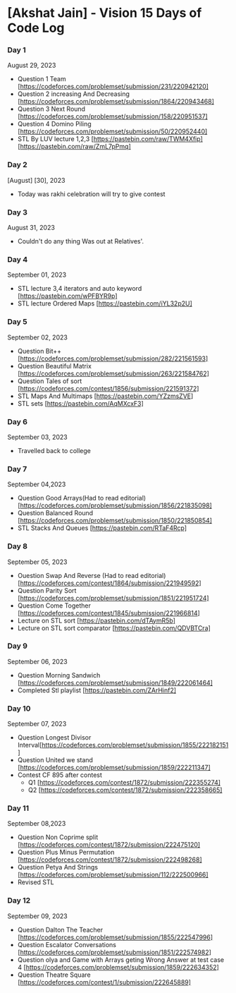 # [Akshat Jain] - Vision 15 Days of Code Log

### Day 1

August 29, 2023

- Question 1 Team
  [https://codeforces.com/problemset/submission/231/220942120]
- Question 2 increasing And Decreasing
  [https://codeforces.com/problemset/submission/1864/220943468]
- Question 3 Next Round
  [https://codeforces.com/problemset/submission/158/220951537]
- Question 4 Domino Piling
  [https://codeforces.com/problemset/submission/50/220952440]
- STL By LUV lecture 1,2,3
  [https://pastebin.com/raw/TWM4Xfip]
  [https://pastebin.com/raw/ZmL7pPmq]

### Day 2 

[August] [30], 2023

- Today was rakhi celebration will try to give contest

 ### Day 3
 August 31, 2023
- Couldn't do any thing Was out at Relatives'.
 ### Day 4
 September 01, 2023
- STL lecture 3,4 iterators and auto keyword
[https://pastebin.com/wPFBYR9p]
- STL lecture Ordered Maps
[https://pastebin.com/iYL32p2U]

 ### Day 5
 September 02, 2023
- Question Bit++
[https://codeforces.com/problemset/submission/282/221561593]
- Question Beautiful Matrix
[https://codeforces.com/problemset/submission/263/221584762]
- Question Tales of sort
[https://codeforces.com/contest/1856/submission/221591372] 
- STL Maps And Multimaps
[https://pastebin.com/YZzmsZVE]
- STL sets
[https://pastebin.com/AqMXcxF3]

### Day 6
September 03, 2023
- Travelled back to college

### Day 7
September 04,2023
- Question Good Arrays(Had to read editorial) [https://codeforces.com/problemset/submission/1856/221835098]
- Question Balanced Round [https://codeforces.com/problemset/submission/1850/221850854]
- STL Stacks And Queues [https://pastebin.com/RTaF4Rcp]

### Day  8
September 05, 2023
- Ouestion Swap And Reverse (Had to read editorial) [https://codeforces.com/contest/1864/submission/221949592]
- Question Parity Sort [https://codeforces.com/problemset/submission/1851/221951724]
- Question Come Together [https://codeforces.com/contest/1845/submission/221966814]
- Lecture on STL sort [https://pastebin.com/dTAymR5b]
- Lecture on STL sort comparator [https://pastebin.com/QDVBTCra]

### Day 9
September 06, 2023
- Question Morning Sandwich [https://codeforces.com/problemset/submission/1849/222061464]
- Completed Stl playlist [https://pastebin.com/ZArHinf2]

### Day 10
September 07, 2023
- Question Longest Divisor Interval[https://codeforces.com/problemset/submission/1855/222182151]
- Question United we stand [https://codeforces.com/problemset/submission/1859/222211347]
- Contest CF 895 after contest
  - Q1 [https://codeforces.com/contest/1872/submission/222355274]
  - Q2 [https://codeforces.com/contest/1872/submission/222358665]

### Day 11
September 08,2023
- Question Non Coprime split [https://codeforces.com/contest/1872/submission/222475120]
- Question Plus Minus Permutation [https://codeforces.com/contest/1872/submission/222498268]
- Question Petya And Strings [https://codeforces.com/problemset/submission/112/222500966]
- Revised STL

### Day 12
September 09, 2023
- Question Dalton The Teacher [https://codeforces.com/problemset/submission/1855/222547996]
- Question Escalator Conversations [https://codeforces.com/problemset/submission/1851/222574982]
- Question olya and Game with Arrays geting Wrong Answer at test case 4 [https://codeforces.com/problemset/submission/1859/222634352]
- Question Theatre Square [https://codeforces.com/contest/1/submission/222645889]
